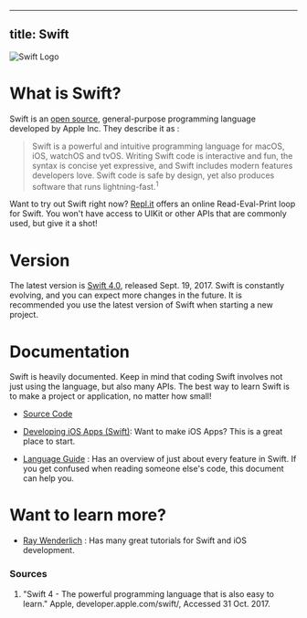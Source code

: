 
---
title: Swift
---

![Swift Logo](https://developer.apple.com/assets/elements/icons/swift-playgrounds/swift-playgrounds-64x64_2x.png)

# What is Swift?

Swift is an [open source](https://en.wikipedia.org/wiki/Open-source_software), general-purpose programming language developed by Apple Inc. They describe it as :

> Swift is a powerful and intuitive programming language for macOS, iOS, watchOS and tvOS. Writing Swift code is interactive and fun, the syntax is concise yet expressive, and Swift includes modern features developers love. Swift code is safe by design, yet also produces software that runs lightning-fast.<sup>1</sup>

Want to try out Swift right now? [Repl.it](https://repl.it/languages/swift) offers an online Read-Eval-Print loop for Swift. You won't have access to UIKit or other APIs that are commonly used, but give it a shot!

# Version

The latest version is [Swift 4.0](https://developer.apple.com/library/content/documentation/Swift/Conceptual/Swift_Programming_Language/RevisionHistory.html), released Sept. 19, 2017. Swift is constantly evolving, and you can expect more changes in the future. It is recommended you use the latest version of Swift when starting a new project.

# Documentation

Swift is heavily documented. Keep in mind that coding Swift involves not just
using the language, but also many APIs. The best way to learn Swift is to make a
project or application, no matter how small!

* [Source Code](https://github.com/apple/swift)

* [Developing iOS Apps (Swift)](https://developer.apple.com/library/content/referencelibrary/GettingStarted/DevelopiOSAppsSwift/): Want to make iOS Apps? This is a great place to start.

* [Language Guide](https://developer.apple.com/library/content/documentation/Swift/Conceptual/Swift_Programming_Language/) : Has an overview of just about every feature in Swift. If you get confused when reading someone else's code, this document can help you.

# Want to learn more?

* [Ray Wenderlich](https://www.raywenderlich.com/) : Has many great tutorials for Swift and iOS development.

### Sources

1. "Swift 4 - The powerful programming language that is also easy to learn." Apple, developer.apple.com/swift/, Accessed 31 Oct. 2017.

